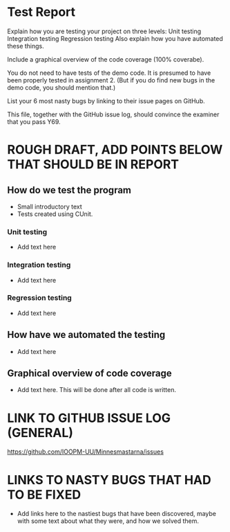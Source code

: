 # Test Report
Explain how you are testing your project on three levels:
    Unit testing
    Integration testing
    Regression testing
Also explain how you have automated these things. 

Include a graphical overview of the code coverage (100% coverabe). 

You do not need to have tests of the demo code. It is presumed to have been properly tested in assignment 2. (But if you do find new bugs in the demo code, you should mention that.)

List your 6 most nasty bugs by linking to their issue pages on GitHub.

This file, together with the GitHub issue log, should convince the examiner that you pass Y69.



# ROUGH DRAFT, ADD POINTS BELOW THAT SHOULD BE IN REPORT

## How do we test the program
* Small introductory text
* Tests created using CUnit.

### Unit testing
* Add text here

### Integration testing
* Add text here

### Regression testing
* Add text here


## How have we automated the testing
* Add text here


## Graphical overview of code coverage
* Add text here. This will be done after all code is written.


# LINK TO GITHUB ISSUE LOG (GENERAL)
https://github.com/IOOPM-UU/Minnesmastarna/issues



# LINKS TO NASTY BUGS THAT HAD TO BE FIXED
* Add links here to the nastiest bugs that have been discovered, maybe with some text about what they were, and how we solved them.